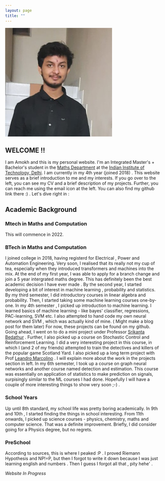 ```yaml
---
layout: page
title: ""
---
```

![Alt text](Amokh_Img.jpeg?raw=true "Title")
## WELCOME !!
I am Amokh and this is my personal website. I'm an Integrated Master's + Bachelor's student in the [Maths Department](https://maths.iitd.ac.in/drupal/) at the [Indian Institute of Technology, Delhi](https://home.iitd.ac.in/). I am currently in my 4th year (joined 2018) . This website serves as a brief introduction to me and my interests. If you go over to the left, you can see my CV and a brief description of my projects. Further, you can reach me using the email icon at the left. You can also find my github link there :) . Let's dive right in : 

## Academic Background
### Mtech in Maths and Computation
This will commence in 2022. 
### BTech in Maths and Computation
I joined college in 2018, having registerd for Electrical , Power and Automation Engineering. Very soon, I realised that its really not my cup of tea, especially when they introduced transformers and machines into the mix. At the end of my first year, I was able to apply for a branch change and join a 5 year intergrated maths degree. This has definitely been the best academic decision I have ever made . By the second year, I started developing a bit of interest in machine learning , probability and statistics. By my third semester, I did introductory courses in linear algebra and probability. Then, I started taking some machine learning courses one-by-one. In my 4th semester , I picked up introduction to machine learning. I learned basics of machine learning - like bayes' classifier, regressions, PAC-learning, SVM etc. I also attempted to hand code my own neural network and SVM , which was actually kind of mine. ( Might make a blog post for them later) For now, these projects can be found on my github. Going ahead, I went on to do a mini project under Professor [Srikanta Bedathur](https://www.cse.iitd.ac.in/~srikanta/) . Further, I also picked up a course on Stochastic Control and Reinforcement Learning. I did a very interesting project in this course, in which I (and 2 of my friends) attempted to train the detectives and killers of the popular game Scotland Yard. I also picked up a long term project with Prof [Leandro Marcolino](http://wp.lancs.ac.uk/colab/) . I will explain more about the work in the projects section in left. In my 6th semester, I took up a course on graph neural networks and another course named detection and estimation. This course was essentially on application of statistics to make prediction on signals, surpisingly similar to the ML courses I had done. Hopefully I will have a couple of more interesting things to show very soon ;-) .     


### School Years
Up until 8th standard, my school life was pretty boring academically. In 9th and 10th , I started finding the things in school interesting. From 11th onwards, I picked up science courses - physics, chemistry, maths and computer science. That was a definite improvement. Briefly, I did consider going for a Physics degree, but no regrets.  

### PreSchool 
According to sources, this is where I peaked :P . I proved Riemann Hypothesis and NP!=P, but then I forgot to write it down because I was just learning english and numbers . Then I guess I forgot all that , pity hehe' .

*Website In Progress*
